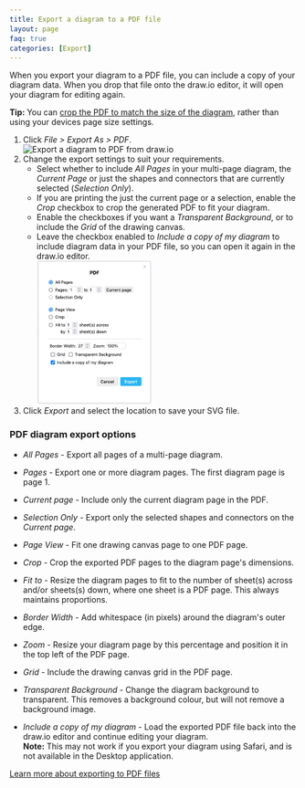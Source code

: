 ```yaml
---
title: Export a diagram to a PDF file
layout: page
faq: true
categories: [Export]
---
```


When you export your diagram to a PDF file, you can include a copy of your diagram data. When you drop that file onto the draw.io editor, it will open your diagram for editing again. 

**Tip:** You can [crop the PDF to match the size of the diagram](/doc/faq/pdf-export-crop.html), rather than using your devices page size settings.

1. Click _File > Export As > PDF_.
<br /><img src="/assets/img/blog/export-pdf.png" style="width=100%;max-width:400px;height:auto;" alt="Export a diagram to PDF from draw.io">
2. Change the export settings to suit your requirements.
   * Select whether to include _All Pages_ in your multi-page diagram, the _Current Page_ or just the shapes and connectors that are currently selected (_Selection Only_).
   * If you are printing the just the current page or a selection, enable the _Crop_ checkbox to crop the generated PDF to fit your diagram.
   * Enable the checkboxes if you want a _Transparent Background_, or to include the _Grid_ of the drawing canvas. 
   * Leave the checkbox enabled to _Include a copy of my diagram_ to include diagram data in your PDF file, so you can open it again in the draw.io editor.
<br /><img src="/assets/img/blog/export-pdf-options.png" style="width=100%;max-width:200px;height:auto;" alt="Change the export settings when exporting to a PDF">
3. Click _Export_ and select the location to save your SVG file.

### PDF diagram export options

   * _All Pages_ - Export all pages of a multi-page diagram. 

   * _Pages_ - Export one or more diagram pages. The first diagram page is page 1.

   * _Current page_ - Include only the current diagram page in the PDF.

   * _Selection Only_ - Export only the selected shapes and connectors on the _Current page_.

   * _Page View_ - Fit one drawing canvas page to one PDF page.

   * _Crop_ - Crop the exported PDF pages to the diagram page's dimensions. 

   * _Fit to_ - Resize the diagram pages to fit to the number of sheet(s) across and/or sheets(s) down, where one sheet is a PDF page. This always maintains proportions. 

   * _Border Width_ - Add whitespace (in pixels) around the diagram's outer edge. 

   * _Zoom_ - Resize your diagram page by this percentage and position it in the top left of the PDF page. 

   * _Grid_ - Include the drawing canvas grid in the PDF page.

   * _Transparent Background_ - Change the diagram background to transparent. This removes a background colour, but will not remove a background image.

   * _Include a copy of my diagram_ - Load the exported PDF file back into the draw.io editor and continue editing your diagram. 
  <br />**Note:** This may not work if you export your diagram using Safari, and is not available in the Desktop application.

[Learn more about exporting to PDF files](/blog/export-pdf.html)